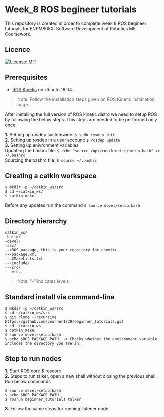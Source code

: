 # Week_8 ROS begineer tutorials

This repository is created in order to complete week 8 ROS begineer tutorials for ENPM808X: Software Development of Robotics ME Coursework.

## Licence
[![License: MIT](https://img.shields.io/badge/License-MIT-blue.svg)](https://opensource.org/licenses/MIT)

## Prerequisites 

* [ROS Kinetic](https://wiki.ros.org/ROS/Installation) on Ubuntu 16.04. 

>Note: Follow the installation steps given on ROS Kinetic installation page. 

After installing the full version of ROS kinetic distro we need to setup ROS by following the below steps. This steps are needed to be performed only once:

**1.** Setting up rosdep systemwide: `$ sudo rosdep init` <br/>
**2.** Setting up rosdep in a user account: `$ rosdep update` <br/>
**3.** Setting up enivronment variables <br/>
   Updating the bashrc file: `$ echo "source /opt/ros/kinetic/setup.bash" >> ~/.bashrc` <br/>
   Sourcing the bashrc file: `$ source ~/.bashrc` <br/>

## Creating a catkin workspace

```
$ mkdir -p ~/catkin_ws/src
$ cd ~/catkin_ws/
$ catkin_make
```
Before any updates run the command `$ source devel/setup.bash` 

## Directory hierarchy
``` 
catkin_ws/
-build/
-devel/
-src/
--<ROS package, this is your repsitory for commit>
---package.xml
---CMakeLists.txt
---include/
---src/
---etc...
```
>Note: "-" indicates levels

## Standard install via command-line

```
$ mkdir -p ~/catkin_ws/src
$ cd ~/catkin_ws/src
$ git clone --recursive https://github.com/Learner1729/beginner_tutorials.git
$ cd ~/catkin_ws
$ catkin_make
$ source devel/setup.bash
$ echo $ROS_PACKAGE_PATH  -> Checks whether the environment variable includes the directory you are in.
```
## Step to run nodes

**1.** Start ROS core $ roscore <br/>
**2.** Steps to run talker, open a new shell without closing the previous shell. <br/>
   Run below commands
   ```
   $ source devel/setup.bash
   $ echo $ROS_PACKAGE_PATH
   $ rosrun beginner_tutorials talker
   ```
**3.** Follow the same steps for running listener node.